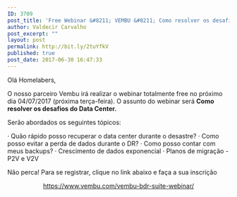 ```yaml
---
ID: 3709
post_title: 'Free Webinar &#8211; VEMBU &#8211; Como resolver os desafios do Data Center'
author: Valdecir Carvalho
post_excerpt: ""
layout: post
permalink: http://bit.ly/2tuYfkV
published: true
post_date: 2017-06-30 16:47:33
---
```

Olá Homelabers,

O nosso parceiro Vembu irá realizar o webinar totalmente free no próximo dia 04/07/2017 (próxima terça-feira). O assunto do webinar será <strong>Como resolver os desafios do Data Center.</strong>

Serão abordados os seguintes tópicos:

· Quão rápido posso recuperar o data center durante o desastre?
· Como posso evitar a perda de dados durante o DR?
· Como posso contar com meus backups?
· Crescimento de dados exponencial
· Planos de migração - P2V e V2V

Não perca! Para se registrar, clique no link abaixo e faça a sua inscrição
<p style="text-align: center;"><a href="https://www.vembu.com/vembu-bdr-suite-webinar/?utm_source=Blog%20Homelaber%20Brasil&amp;utm_medium=banner&amp;utm_campaign=VM%20Backup" target="_blank" rel="noopener">https://www.vembu.com/vembu-bdr-suite-webinar/</a></p>